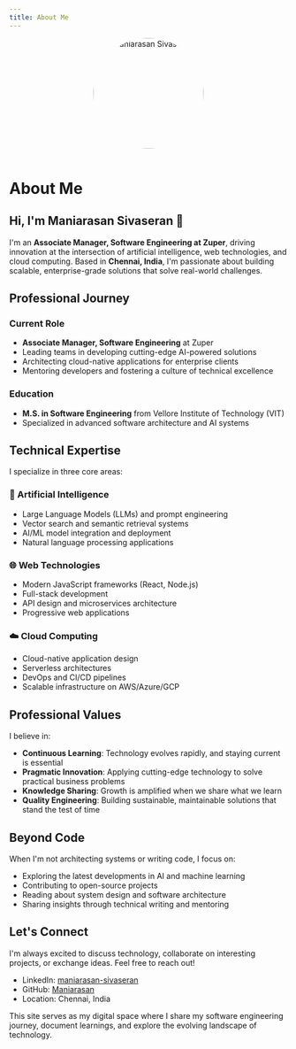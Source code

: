 ```yaml
---
title: About Me
---
```


<div style="text-align: center; margin-bottom: 2rem;">
  <img src="https://github.com/Maniarasan.png" alt="Maniarasan Sivaseran" style="border-radius: 50%; width: 200px; height: 200px; object-fit: cover; margin-bottom: 1rem;" />
</div>

# About Me

## Hi, I'm Maniarasan Sivaseran 👋

I'm an **Associate Manager, Software Engineering at Zuper**, driving innovation at the intersection of artificial intelligence, web technologies, and cloud computing. Based in **Chennai, India**, I'm passionate about building scalable, enterprise-grade solutions that solve real-world challenges.

## Professional Journey

### Current Role

- **Associate Manager, Software Engineering** at Zuper
- Leading teams in developing cutting-edge AI-powered solutions
- Architecting cloud-native applications for enterprise clients
- Mentoring developers and fostering a culture of technical excellence

### Education

- **M.S. in Software Engineering** from Vellore Institute of Technology (VIT)
- Specialized in advanced software architecture and AI systems

## Technical Expertise

I specialize in three core areas:

### 🤖 Artificial Intelligence

- Large Language Models (LLMs) and prompt engineering
- Vector search and semantic retrieval systems
- AI/ML model integration and deployment
- Natural language processing applications

### 🌐 Web Technologies

- Modern JavaScript frameworks (React, Node.js)
- Full-stack development
- API design and microservices architecture
- Progressive web applications

### ☁️ Cloud Computing

- Cloud-native application design
- Serverless architectures
- DevOps and CI/CD pipelines
- Scalable infrastructure on AWS/Azure/GCP

## Professional Values

I believe in:

- **Continuous Learning**: Technology evolves rapidly, and staying current is essential
- **Pragmatic Innovation**: Applying cutting-edge technology to solve practical business problems
- **Knowledge Sharing**: Growth is amplified when we share what we learn
- **Quality Engineering**: Building sustainable, maintainable solutions that stand the test of time

## Beyond Code

When I'm not architecting systems or writing code, I focus on:

- Exploring the latest developments in AI and machine learning
- Contributing to open-source projects
- Reading about system design and software architecture
- Sharing insights through technical writing and mentoring

## Let's Connect

I'm always excited to discuss technology, collaborate on interesting projects, or exchange ideas. Feel free to reach out!

- LinkedIn: [maniarasan-sivaseran](https://www.linkedin.com/in/maniarasan-sivaseran-09494553/)
- GitHub: [Maniarasan](https://github.com/Maniarasan)
- Location: Chennai, India

This site serves as my digital space where I share my software engineering journey, document learnings, and explore the evolving landscape of technology.
